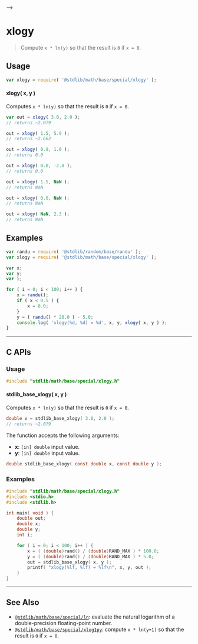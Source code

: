     

-->

# xlogy

> Compute `x * ln(y)` so that the result is `0` if `x = 0`.

<section class="usage">

## Usage

```javascript
var xlogy = require( '@stdlib/math/base/special/xlogy' );
```

#### xlogy( x, y )

Computes `x * ln(y)` so that the result is `0` if `x = 0`.

```javascript
var out = xlogy( 3.0, 2.0 );
// returns ~2.079

out = xlogy( 1.5, 5.9 );
// returns ~2.662

out = xlogy( 0.9, 1.0 );
// returns 0.0

out = xlogy( 0.0, -2.0 );
// returns 0.0

out = xlogy( 1.5, NaN );
// returns NaN

out = xlogy( 0.0, NaN );
// returns NaN

out = xlogy( NaN, 2.3 );
// returns NaN
```

</section>

<!-- /.usage -->

<section class="examples">

## Examples

<!-- eslint no-undef: "error" -->

```javascript
var randu = require( '@stdlib/random/base/randu' );
var xlogy = require( '@stdlib/math/base/special/xlogy' );

var x;
var y;
var i;

for ( i = 0; i < 100; i++ ) {
    x = randu();
    if ( x < 0.5 ) {
        x = 0.0;
    }
    y = ( randu() * 20.0 ) - 5.0;
    console.log( 'xlogy(%d, %d) = %d', x, y, xlogy( x, y ) );
}
```

</section>

<!-- /.examples -->

<!-- C interface documentation. -->

* * *

<section class="c">

## C APIs

<!-- Section to include introductory text. Make sure to keep an empty line after the intro `section` element and another before the `/section` close. -->

<section class="intro">

</section>

<!-- /.intro -->

<!-- C usage documentation. -->

<section class="usage">

### Usage

```c
#include "stdlib/math/base/special/xlogy.h"
```

#### stdlib_base_xlogy( x, y )

Computes `x * ln(y)` so that the result is `0` if `x = 0`.

```c
double v = stdlib_base_xlogy( 3.0, 2.0 );
// returns ~2.079
```

The function accepts the following arguments:

-   **x**: `[in] double` input value.
-   **y**: `[in] double` input value.

```c
double stdlib_base_xlogy( const double x, const double y );
```

</section>

<!-- /.usage -->

<!-- C API usage notes. Make sure to keep an empty line after the `section` element and another before the `/section` close. -->

<section class="notes">

</section>

<!-- /.notes -->

<!-- C API usage examples. -->

<section class="examples">

### Examples

```c
#include "stdlib/math/base/special/xlogy.h"
#include <stdio.h>
#include <stdlib.h>

int main( void ) {
    double out;
    double x;
    double y;
    int i;

    for ( i = 0; i < 100; i++ ) {
        x = ( (double)rand() / (double)RAND_MAX ) * 100.0;
        y = ( (double)rand() / (double)RAND_MAX ) * 5.0;
        out = stdlib_base_xlogy( x, y );
        printf( "xlogy(%lf, %lf) = %lf\n", x, y, out );
    }
}
```

</section>

<!-- /.examples -->

</section>

<!-- /.c -->

<!-- Section for related `stdlib` packages. Do not manually edit this section, as it is automatically populated. -->

<section class="related">

* * *

## See Also

-   <span class="package-name">[`@stdlib/math/base/special/ln`][@stdlib/math/base/special/ln]</span><span class="delimiter">: </span><span class="description">evaluate the natural logarithm of a double-precision floating-point number.</span>
-   <span class="package-name">[`@stdlib/math/base/special/xlog1py`][@stdlib/math/base/special/xlog1py]</span><span class="delimiter">: </span><span class="description">compute `x * ln(y+1)` so that the result is `0` if `x = 0`.</span>

</section>

<!-- /.related -->

<!-- Section for all links. Make sure to keep an empty line after the `section` element and another before the `/section` close. -->

<section class="links">

<!-- <related-links> -->

[@stdlib/math/base/special/ln]: https://github.com/Rejoan-Sardar/Big-Project-with-stdlib/tree/main/lib/node_modules/%40stdlib/math/base/special/ln

[@stdlib/math/base/special/xlog1py]: https://github.com/Rejoan-Sardar/Big-Project-with-stdlib/tree/main/lib/node_modules/%40stdlib/math/base/special/xlog1py

<!-- </related-links> -->

</section>

<!-- /.links -->
